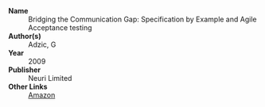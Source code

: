 
<dl>
	<dt><strong>Name</strong></dt>
	<dd>Bridging the Communication Gap: Specification by Example and Agile Acceptance testing</dd>
	<dt><strong>Author(s)</strong></dt>
	<dd>Adzic, G</dd>
	<dt><strong>Year</strong></dt>
	<dd>2009</dd>
	<dt><strong>Publisher</strong></dt>
	<dd>Neuri Limited</dd>
	<dt><strong>Other Links</strong></dt>
	<dd><a href="https://www.amazon.com/Bridging-Communication-Gap-Specification-Acceptance/dp/0955683610">Amazon</a></dd>
</dl>

